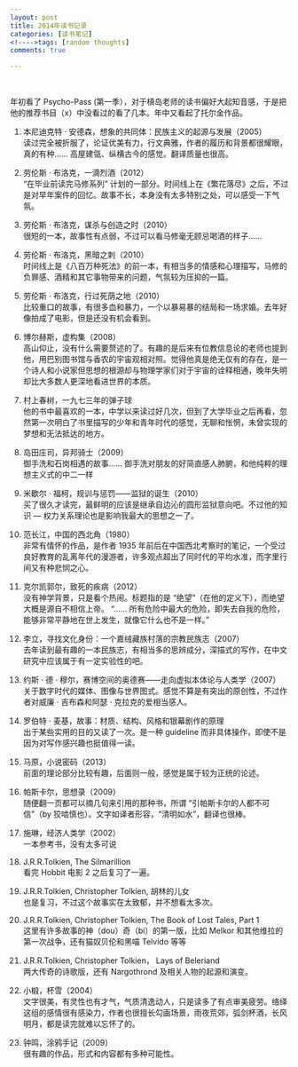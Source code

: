 ```yaml
---
layout: post
title: 2014年读书记录
categories: [读书笔记]
<!---->tags: [random thoughts]
comments: true

---
```

<br>


年初看了 Psycho-Pass (第一季），对于槙岛老师的读书偏好大起知音感，于是把他的推荐书目（x）中没看过的看了几本。年中又看起了托尔金作品。



1. 本尼迪克特 · 安德森，想象的共同体：民族主义的起源与发展（2005）<br>
读过完全被折服了，论证优美有力，行文典雅，作者的履历和背景都很耀眼，真的有种...... 高屋建瓴、纵横古今的感觉。翻译质量也很高。


2. 劳伦斯 · 布洛克，一滴烈酒（2012）<br>
“在毕业前读完马修系列” 计划的一部分。时间线上在《繁花落尽》之后，不过是对早年案件的回忆。故事不长，本身没有太多特别之处，可以感受一下气氛。


3. 劳伦斯 · 布洛克，谋杀与创造之时（2010）<br>
很短的一本，故事性有点弱，不过可以看马修毫无顾忌喝酒的样子......


4. 劳伦斯 · 布洛克，黑暗之刺（2010）<br>
时间线上是《八百万种死法》的前一本，有相当多的情感和心理描写，马修的负罪感、酒精和其它事物带来的问题，气氛较为压抑的一篇。


5. 劳伦斯 · 布洛克，行过死荫之地（2010）<br>
比较重口的故事，有很多血和暴力，一个以暴易暴的结局和一场求婚。去年好像拍成了电影，但是还没有机会看到。


6. 博尔赫斯，虚构集（2008）<br>
高山仰止，没有什么需要赘述的了。有趣的是后来有位教信息论的老师也提到他，用巴别图书馆与香农的宇宙观相对照。觉得他真是绝无仅有的存在，是一个诗人和小说家但思想的根源却与物理学家们对于宇宙的诠释相通，晚年失明却比大多数人更深地看进世界的本质。


7. 村上春树，一九七三年的弹子球<br>
他的书中最喜欢的一本，中学以来读过好几次，但到了大学毕业之后再看，忽然第一次明白了书里描写的少年和青年时代的感觉，无聊和怅惘，未曾实现的梦想和无法抵达的地方。


8. 岛田庄司，异邦骑士（2009）<br>
御手洗和石岗相遇的故事...... 御手洗对朋友的好简直感人肺腑，和他纯粹的理想主义式的中二一样


9. 米歇尔 · 福柯，规训与惩罚——监狱的诞生（2010）<br>
买了很久才读完，最鲜明的应该是继承自边沁的圆形监狱意向吧。不过他的知识 — 权力关系理论也是影响我最大的思想之一了。


10. 范长江，中国的西北角（1980）<br>
非常有情怀的作品，是作者 1935 年前后在中国西北考察时的笔记，一个受过良好教育的乱离年代的漫游者，许多观点超出了同时代的平均水准，而字里行间又有种悲悯之心。


11. 克尔凯郭尔，致死的疾病（2012）<br>
没有神学背景，只是看个热闹。标题指的是 “绝望”（在他的定义下），而绝望大概是源自不相信上帝。
“…… 所有危险中最大的危险，即失去自我的危险，能够非常平静地在世上发生，就像它什么也不是一样。”


12. 李立，寻找文化身份：一个嘉绒藏族村落的宗教民族志（2007）<br>
去年读到最有趣的一本民族志，有相当多的思辨成分，深描式的写作，在中文研究中应该属于有一定实验性的吧。


13. 约斯 · 德 · 穆尔，赛博空间的奥德赛——走向虚拟本体论与人类学（2007）<br>
关于数字时代的媒体、图像与世界图式。感觉不算是有突出的原创性，不过作者对威廉 · 吉布森和阿瑟 · 克拉克的爱相当感人。


14. 罗伯特 · 麦基，故事：材质、结构、风格和银幕剧作的原理<br>
出于某些实用的目的又读了一次。是一种 guideline 而非具体操作，即使不是因为对写作感兴趣也挺值得一读。


15. 马原，小说密码（2013）<br>
前面的理论部分比较有趣，后面则一般，感觉是属于较为正统的论述。


16. 帕斯卡尔，思想录（2009）<br>
随便翻一页都可以摘几句来引用的那种书，所谓 “引帕斯卡尔的人都不可信”（by 狡啮慎也）。文字如译者形容，“清明如水”，翻译也很棒。


17. 施琳，经济人类学（2002）<br>
一本参考书，没有太多可说


18. J.R.R.Tolkien, The Silmarillion<br>
看完 Hobbit 电影 2 之后复习了一遍。


19. J.R.R.Tolkien, Christopher Tolkien, 胡林的儿女<br>
也是复习，不过这个故事实在太致郁，并不想看太多次。


20. J.R.R.Tolkien, Christopher Tolkien, The Book of Lost Tales, Part 1<br>
这里有许多故事的神（dou）奇（bi）的第一版，比如 Melkor 和其他维拉的第一次战争，还有猫奴贝伦和黑喵 Telvido 等等


21. J.R.R.Tolkien, Christopher Tolkien， Lays of Beleriand<br>
两大传奇的诗歌版，还有 Nargothrond 及相关人物的起源和演变。


22. 小椴，杯雪（2004）<br>
文字很美，有灵性也有才气，气质清逸动人，只是读多了有点审美疲劳。络绎这组的感情很有感染力，作者也很擅长勾画场景，雨夜荒郊，弧剑杯酒，长风明月，都是读完就难以忘怀了的。


23. 钟鸣，涂鸦手记（2009）<br>
很有趣的作品，形式和内容都有多种可能性。